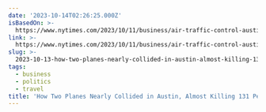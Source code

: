 ```yaml
---
date: '2023-10-14T02:26:25.000Z'
isBasedOn: >-
  https://www.nytimes.com/2023/10/11/business/air-traffic-control-austin-airport-fedex-southwest.html
link: >-
  https://www.nytimes.com/2023/10/11/business/air-traffic-control-austin-airport-fedex-southwest.html
slug: >-
  2023-10-13-how-two-planes-nearly-collided-in-austin-almost-killing-131-people-the-n
tags:
  - business
  - politics
  - travel
title: 'How Two Planes Nearly Collided in Austin, Almost Killing 131 People - The N'
---
```


